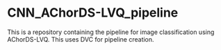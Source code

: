# CNN_AChorDS-LVQ_pipeline
This is a repository containing the pipeline for image classification using AChorDS-LVQ. This uses DVC for pipeline creation.
